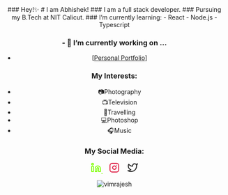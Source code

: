 <!-- # **<h1 class="Kyue"  > <b><span style="color:chartreuse">Kyuna</span><span>.ie</span></b></h1>** -->
<center>
### Hey!✨
# I am Abhishek!
### I am a full stack developer.
### Pursuing my B.Tech at NIT Calicut.
### I’m currently learning:
  - React
  - Node.js
  - Typescript

### - 🔭 I’m currently working on ...
  - [<a href="https://kyunaie.herokuapp.com/">Personal Portfolio</a>]
### My Interests: 
  - 📷Photography
  - 📺Television
  - 🧳Travelling
  - 💻Photoshop
  - 🎧Music
### My Social Media:

<!-- <div align="center" > -->
<a style="color:chartreuse" href="https://www.linkedin.com/in/abhishekmpawar/">
<svg xmlns="http://www.w3.org/2000/svg"
width="24" height="24" viewBox="0 0 24 24" fill="none" stroke="currentColor" stroke-width="2"
stroke-linecap="round" stroke-linejoin="round" class="feather feather-linkedin"><path d="M16 8a6 6 0 0 1 6 6v7h-4v-7a2 2 0 0 0-2-2 2 2 0 0 0-2 2v7h-4v-7a6 6 0 0 1 6-6z">
</path><rect x="2" y="9" width="4" height="12"></rect><circle cx="4" cy="4" r="2"></circle>
</svg>
</a>
&#x2800;
<a style="color:crimson" href="https://www.instagram.com/kyunaie/"> <svg xmlns="http://www.w3.org/2000/svg" width="24"
        height="24" viewBox="0 0 24 24" fill="none" stroke="currentColor" stroke-width="2"
        stroke-linecap="round" stroke-linejoin="round" class="feather feather-instagram">
        <rect x="2" y="2" width="20" height="20" rx="5" ry="5"></rect>
        <path d="M16 11.37A4 4 0 1 1 12.63 8 4 4 0 0 1 16 11.37z"></path>
        <line x1="17.5" y1="6.5" x2="17.51" y2="6.5"></line>
    </svg></a>
&#x2800;
<a href="https://twitter.com/kyunaie"> <svg xmlns="http://www.w3.org/2000/svg" width="24" height="24"
        viewBox="0 0 24 24" fill="none" stroke="currentColor" stroke-width="2" stroke-linecap="round"
        stroke-linejoin="round" class="feather feather-twitter">
        <path
            d="M23 3a10.9 10.9 0 0 1-3.14 1.53 4.48 4.48 0 0 0-7.86 3v1A10.66 10.66 0 0 1 3 4s-4 9 5 13a11.64 11.64 0 0 1-7 2c9 5 20 0 20-11.5a4.5 4.5 0 0 0-.08-.83A7.72 7.72 0 0 0 23 3z">
        </path>
    </svg></a>

</div>
<div align="center">
<p><img align="center" src="https://github-readme-stats.vercel.app/api/top-langs?username=kyunaie&show_icons=true&locale=en&layout=compact&theme=dark&hide_border=True&margin-h=8 " alt="vimrajesh" /></p>
<!-- </div> -->



<!-- ![Vimal's GitHub stats](https://github-readme-stats.vercel.app/api?username=kyunaie&show_icons=true&theme=dark&count_private=true) -->

<!--
**kyunaie/kyunaie** is a ✨ _special_ ✨ repository because its `README.md` (this file) appears on your GitHub profile.

Here are some ideas to get you started:

- 🔭 I’m currently working on ...
- 🌱 I’m currently learning ...
- 👯 I’m looking to collaborate on ...
- 🤔 I’m looking for help with ...
- 💬 Ask me about ...
- 📫 How to reach me: ...
- 😄 Pronouns: ...
- ⚡ Fun fact: ...
-->

